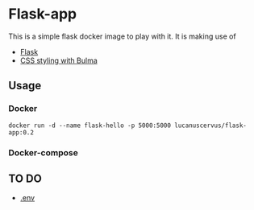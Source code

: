 # Flask-app

This is a simple flask docker image to play with it. It is making use of 

- [Flask](https://flask.palletsprojects.com)
- [CSS styling with Bulma](https://bulma.io/)

## Usage
### Docker
```
docker run -d --name flask-hello -p 5000:5000 lucanuscervus/flask-app:0.2
```
### Docker-compose


## TO DO

* [.env](https://saurabh-kumar.com/python-dotenv/)
